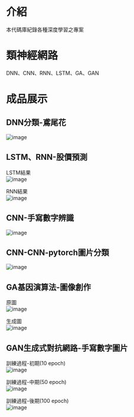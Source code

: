 # 介紹
本代碼庫紀錄各種深度學習之專案

# 類神經網路
DNN、CNN、RNN、LSTM、GA、GAN

# 成品展示
## DNN分類-鳶尾花  
![image](https://github.com/cj20200112/DL/assets/166897672/e491a9a3-473e-4b41-8b6c-84f3f66b238f)
  
## LSTM、RNN-股價預測  
LSTM結果  
![image](https://github.com/cj20200112/DL/assets/166897672/56994aca-51f3-426e-acd4-41d255f771d5)

RNN結果  
![image](https://github.com/cj20200112/DL/assets/166897672/5a38eb2c-78e4-4a19-b495-a428c0e587fc)

## CNN-手寫數字辨識  
![image](https://github.com/cj20200112/DL/assets/166897672/64835702-96c8-4b02-a3d4-98c260be38ff)

## CNN-CNN-pytorch圖片分類  
![image](https://github.com/cj20200112/DL/assets/166897672/8d1db18b-afca-494d-9f7e-aba5fe5e47ed)  

## GA基因演算法-圖像創作
原圖  
![image](https://github.com/cj20200112/DL/assets/166897672/1d4a5d7d-916d-4f54-97af-fddeae6749f2)  

生成圖  
![image](https://github.com/cj20200112/DL/assets/166897672/11b7f050-ecdc-4c75-9a55-541cc76ac803)

## GAN生成式對抗網路-手寫數字圖片  
訓練過程-初期(10 epoch)  
![image](https://github.com/cj20200112/DL/assets/166897672/78c50297-a79a-45d8-b3c9-df6ecdabed5f)

訓練過程-中期(50 epoch)  
![image](https://github.com/cj20200112/DL/assets/166897672/cc5733da-f06c-4d80-92db-b2971cab6006)

訓練過程-後期(100 epoch)  
![image](https://github.com/cj20200112/DL/assets/166897672/1853617f-78e7-4511-8164-4114a7f062c6)



  
